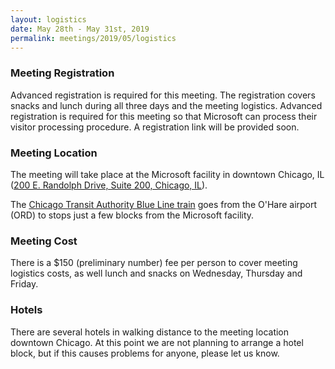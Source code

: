 ```yaml
---
layout: logistics
date: May 28th - May 31st, 2019
permalink: meetings/2019/05/logistics
---
```


### Meeting Registration

Advanced registration is required for this meeting. The registration covers
snacks and lunch during all three days and the meeting logistics. Advanced registration is
required for this meeting so that Microsoft can process their visitor
processing procedure. A registration link will be provided soon.

### Meeting Location

The meeting will take place at the Microsoft facility in downtown Chicago, IL
([200 E. Randolph Drive, Suite 200, Chicago, IL](http://maps.google.com/maps?q=200+E.+Randolph+Drive,+Suite+200,+Chicago,+IL+60601,+USA&ll=41.884739,-87.621996&spn=0.010368,0.021329&hnear=200+E+Randolph+St,+Chicago,+Cook,+Illinois+60601&gl=us&t=m&z=16&vpsrc=0)).

The [Chicago Transit Authority Blue Line
train](http://www.transitchicago.com/riding_cta/systemguide/blueline.aspx) goes
from the O'Hare airport (ORD) to stops just a few blocks from the Microsoft
facility.

### Meeting Cost

There is a $150 (preliminary number) fee per person to cover meeting logistics costs, as well lunch and snacks on Wednesday, Thursday and Friday.

### Hotels

There are several hotels in walking distance to the meeting location downtown Chicago. At this point we are not planning to arrange a hotel block, but if this causes problems for anyone, please let us know. 

